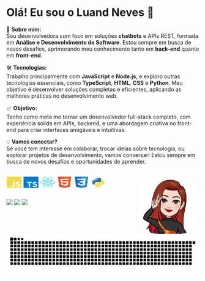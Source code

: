 # Olá! Eu sou o Luand Neves 👋

🚀 **Sobre mim:**  
Sou desenvolvedora com foco em soluções **chatbots** e APIs REST, formada em **Análise e Desenvolvimento de Software**. Estou sempre em busca de novos desafios, aprimorando meu conhecimento tanto em **back-end** quanto em **front-end**.

🛠 **Tecnologias:**  
Trabalho principalmente com **JavaScript** e **Node.js**, e exploro outras tecnologias essenciais, como **TypeScript**, **HTML**, **CSS** e **Python**. Meu objetivo é desenvolver soluções completas e eficientes, aplicando as melhores práticas no desenvolvimento web.

📈 **Objetivo:**  
Tenho como meta me tornar um desenvolvedor full-stack completo, com experiência sólida em APIs, backend, e uma abordagem criativa no front-end para criar interfaces amigáveis e intuitivas.

💡 **Vamos conectar?**  
Se você tem interesse em colaborar, trocar ideias sobre tecnologia, ou explorar projetos de desenvolvimento, vamos conversar! 
Estou sempre em busca de novos desafios e oportunidades de aprender.

<div style="display: inline_block"><br>
  <img align="center" alt="Luand-Js" height="30" width="40" src="https://raw.githubusercontent.com/devicons/devicon/master/icons/javascript/javascript-plain.svg">
  <img align="center" alt="Luand-Js" height="30" width="40" src="https://raw.githubusercontent.com/devicons/devicon/master/icons/typescript/typescript-plain.svg">
  <img align="center" alt="Luand-React" height="30" width="40" src="https://raw.githubusercontent.com/devicons/devicon/master/icons/react/react-original.svg">
  <img align="center" alt="Luand-HTML" height="30" width="40" src="https://raw.githubusercontent.com/devicons/devicon/master/icons/html5/html5-original.svg">
  <img align="center" alt="Luand-CSS" height="30" width="40" src="https://raw.githubusercontent.com/devicons/devicon/master/icons/css3/css3-original.svg">
  <img align="center" alt="Luand-Python" height="30" width="40" src="https://raw.githubusercontent.com/devicons/devicon/master/icons/python/python-original.svg">
  <img align="right" alt="Luand-pic" height="150" style="border-radius:50px;" src="figura/avatar_luand.png">
</div>

##

<div>
  <a href="https://instagram.com/luandneves" target="_blank"><img src="https://img.shields.io/badge/-Instagram-%23E4405F?style=for-the-badge&logo=instagram&logoColor=white" target="_blank"></a>
  <a href = "mailto:neves.luand@gmail.com"><img src="https://img.shields.io/badge/-Gmail-%23333?style=for-the-badge&logo=gmail&logoColor=white" target="_blank"></a>
  <a href="https://www.linkedin.com/in/luand-neves" target="_blank"><img src="https://img.shields.io/badge/-LinkedIn-%230077B5?style=for-the-badge&logo=linkedin&logoColor=white" target="_blank"></a>   
</div>

<picture>
  <source media="(prefers-color-scheme: dark)" srcset="https://raw.githubusercontent.com/nevesluand/nevesluand/output/github-contribution-grid-snake-dark.svg">
  <source media="(prefers-color-scheme: light)" srcset="https://raw.githubusercontent.com/nevesluand/nevesluand/output/github-contribution-grid-snake.svg">
  <img alt="github contribution grid snake animation" src="https://raw.githubusercontent.com/nevesluand/nevesluand/output/github-contribution-grid-snake.svg">
</picture>
